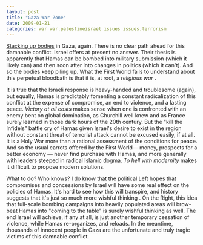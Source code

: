 ```yaml
---
layout: post
title: "Gaza War Zone"
date: 2009-01-21
categories: war war.palestineisrael issues issues.terrorism
---
```


[Stacking up
bodies](http://news.yahoo.com/s/ap/20090121/ap_on_re_mi_ea/ml_gaza_counting_the_dead)
in Gaza, again. There is no clear path ahead for this damnable conflict. Israel
offers at present no answer. Their thesis is apparently that Hamas can be bombed
into military submission (which it likely can) and then soon after into changes
in politics (which it can't). And so the bodies keep piling up. What the First
World fails to understand about this perpetual bloodbath is that it is, at root,
a _religious war_ .

It is true that the Israeli response is heavy-handed and troublesome (again),
but equally, Hamas is predictably fomenting a constant radicalization of this
conflict at the expense of compromise, an end to violence, and a lasting peace. 
_Victory at all costs_ makes sense when one is confronted with an enemy bent on
global domination, as Churchill well knew and as France surely learned in those
dark hours of the 20th century. But the "kill the Infidels" battle cry of Hamas
given Israel's desire to exist in the region without constant threat of
terrorist attack cannot be excused easily, if at all. It is a Holy War more than
a rational assessment of the conditions for peace. And so the usual carrots
offered by the First World&mdash; money, prospects for a better economy &mdash;
never find purchase with Hamas, and more generally with leaders steeped in
radical Islamic dogma. _To hell with modernity_ makes it difficult to propose
modern solutions.

What to do? Who knows? I do know that the political Left hopes that compromises
and concessions by Israel will have some real effect on the policies of Hamas.
It's hard to see how this will transpire, and history suggests that it's just so
much more wishful thinking . On the Right, this idea that full-scale bombing
campaigns into heavily populated areas will brow-beat Hamas into "coming to the
table" is surely wishful thinking as well. The end Israel will achieve, if any
at all, is just another temporary cessation of violence, while Hamas
re-organizes, and reloads. In the meantime, thousands of innocent people in Gaza
are the unfortunate and truly tragic victims of this damnable
conflict.